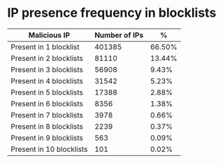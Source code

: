 # IP presence frequency in blocklists
| Malicious IP | Number of IPs | % |
|----|----|----|
| Present in 1 blocklist | 401385 | 66.50% |
| Present in 2 blocklists | 81110 | 13.44% |
| Present in 3 blocklists | 56908 | 9.43% |
| Present in 4 blocklists | 31542 | 5.23% |
| Present in 5 blocklists | 17388 | 2.88% |
| Present in 6 blocklists | 8356 | 1.38% |
| Present in 7 blocklists | 3978 | 0.66% |
| Present in 8 blocklists | 2239 | 0.37% |
| Present in 9 blocklists | 563 | 0.09% |
| Present in 10 blocklists | 101 | 0.02% |
